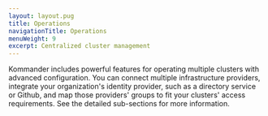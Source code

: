 ```yaml
---
layout: layout.pug
title: Operations
navigationTitle: Operations
menuWeight: 9
excerpt: Centralized cluster management
---
```


Kommander includes powerful features for operating multiple clusters with advanced configuration. You can connect multiple infrastructure providers, integrate your organization's identity provider, such as a directory service or Github, and map those providers' groups to fit your clusters' access requirements. See the detailed sub-sections for more information.

